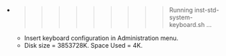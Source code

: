 * >>>>>>>>> Running inst-std-system-keyboard.sh ...
  * Insert keyboard configuration in Administration menu.
  * Disk size = 3853728K. Space Used = 4K.
